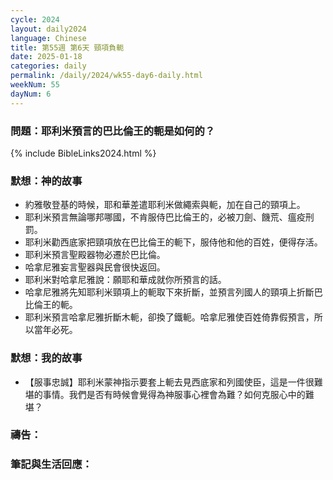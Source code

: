 ```yaml
---
cycle: 2024
layout: daily2024
language: Chinese
title: 第55週 第6天 頸項負軛
date: 2025-01-18
categories: daily
permalink: /daily/2024/wk55-day6-daily.html
weekNum: 55
dayNum: 6
---
```


### 問題：耶利米預言的巴比倫王的軛是如何的？

{% include BibleLinks2024.html %}

### 默想：神的故事
+ 約雅敬登基的時候，耶和華差遣耶利米做繩索與軛，加在自己的頸項上。
+ 耶利米預言無論哪邦哪國，不肯服侍巴比倫王的，必被刀劍、饑荒、瘟疫刑罰。
+ 耶利米勸西底家把頸項放在巴比倫王的軛下，服侍他和他的百姓，便得存活。
+ 耶利米預言聖殿器物必遷於巴比倫。
+ 哈拿尼雅妄言聖器與民會很快返回。
+ 耶利米對哈拿尼雅說：願耶和華成就你所預言的話。
+ 哈拿尼雅將先知耶利米頸項上的軛取下來折斷，並預言列國人的頸項上折斷巴比倫王的軛。
+ 耶利米預言哈拿尼雅折斷木軛，卻換了鐵軛。哈拿尼雅使百姓倚靠假預言，所以當年必死。

### 默想：我的故事
+ 【服事忠誠】耶利米蒙神指示要套上軛去見西底家和列國使臣，這是一件很難堪的事情。我們是否有時候會覺得為神服事心裡會為難？如何克服心中的難堪？

### 禱告：

### 筆記與生活回應：
